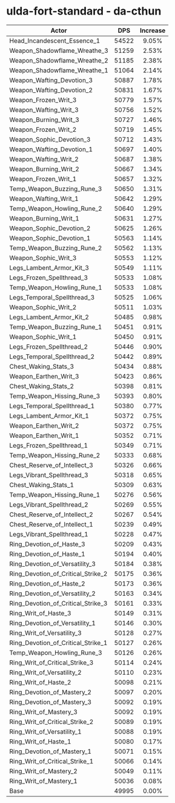# ulda-fort-standard - da-cthun
| Actor | DPS | Increase |
|---|:---:|:---:|
|Head_Incandescent_Essence_1|54522|9.05%|
|Weapon_Shadowflame_Wreathe_3|51259|2.53%|
|Weapon_Shadowflame_Wreathe_2|51185|2.38%|
|Weapon_Shadowflame_Wreathe_1|51064|2.14%|
|Weapon_Wafting_Devotion_3|50887|1.78%|
|Weapon_Wafting_Devotion_2|50831|1.67%|
|Weapon_Frozen_Writ_3|50779|1.57%|
|Weapon_Wafting_Writ_3|50756|1.52%|
|Weapon_Burning_Writ_3|50727|1.46%|
|Weapon_Frozen_Writ_2|50719|1.45%|
|Weapon_Sophic_Devotion_3|50712|1.43%|
|Weapon_Wafting_Devotion_1|50697|1.40%|
|Weapon_Wafting_Writ_2|50687|1.38%|
|Weapon_Burning_Writ_2|50667|1.34%|
|Weapon_Frozen_Writ_1|50657|1.32%|
|Temp_Weapon_Buzzing_Rune_3|50650|1.31%|
|Weapon_Wafting_Writ_1|50642|1.29%|
|Temp_Weapon_Howling_Rune_2|50640|1.29%|
|Weapon_Burning_Writ_1|50631|1.27%|
|Weapon_Sophic_Devotion_2|50625|1.26%|
|Weapon_Sophic_Devotion_1|50563|1.14%|
|Temp_Weapon_Buzzing_Rune_2|50562|1.13%|
|Weapon_Sophic_Writ_3|50553|1.12%|
|Legs_Lambent_Armor_Kit_3|50549|1.11%|
|Legs_Frozen_Spellthread_3|50533|1.08%|
|Temp_Weapon_Howling_Rune_1|50533|1.08%|
|Legs_Temporal_Spellthread_3|50525|1.06%|
|Weapon_Sophic_Writ_2|50511|1.03%|
|Legs_Lambent_Armor_Kit_2|50485|0.98%|
|Temp_Weapon_Buzzing_Rune_1|50451|0.91%|
|Weapon_Sophic_Writ_1|50450|0.91%|
|Legs_Frozen_Spellthread_2|50446|0.90%|
|Legs_Temporal_Spellthread_2|50442|0.89%|
|Chest_Waking_Stats_3|50434|0.88%|
|Weapon_Earthen_Writ_3|50423|0.86%|
|Chest_Waking_Stats_2|50398|0.81%|
|Temp_Weapon_Hissing_Rune_3|50393|0.80%|
|Legs_Temporal_Spellthread_1|50380|0.77%|
|Legs_Lambent_Armor_Kit_1|50372|0.75%|
|Weapon_Earthen_Writ_2|50372|0.75%|
|Weapon_Earthen_Writ_1|50352|0.71%|
|Legs_Frozen_Spellthread_1|50349|0.71%|
|Temp_Weapon_Hissing_Rune_2|50333|0.68%|
|Chest_Reserve_of_Intellect_3|50326|0.66%|
|Legs_Vibrant_Spellthread_3|50318|0.65%|
|Chest_Waking_Stats_1|50309|0.63%|
|Temp_Weapon_Hissing_Rune_1|50276|0.56%|
|Legs_Vibrant_Spellthread_2|50269|0.55%|
|Chest_Reserve_of_Intellect_2|50267|0.54%|
|Chest_Reserve_of_Intellect_1|50239|0.49%|
|Legs_Vibrant_Spellthread_1|50228|0.47%|
|Ring_Devotion_of_Haste_3|50209|0.43%|
|Ring_Devotion_of_Haste_1|50194|0.40%|
|Ring_Devotion_of_Versatility_3|50184|0.38%|
|Ring_Devotion_of_Critical_Strike_2|50175|0.36%|
|Ring_Devotion_of_Haste_2|50173|0.36%|
|Ring_Devotion_of_Versatility_2|50163|0.34%|
|Ring_Devotion_of_Critical_Strike_3|50161|0.33%|
|Ring_Writ_of_Haste_3|50149|0.31%|
|Ring_Devotion_of_Versatility_1|50146|0.30%|
|Ring_Writ_of_Versatility_3|50128|0.27%|
|Ring_Devotion_of_Critical_Strike_1|50127|0.26%|
|Temp_Weapon_Howling_Rune_3|50126|0.26%|
|Ring_Writ_of_Critical_Strike_3|50114|0.24%|
|Ring_Writ_of_Versatility_2|50110|0.23%|
|Ring_Writ_of_Haste_2|50098|0.21%|
|Ring_Devotion_of_Mastery_2|50097|0.20%|
|Ring_Devotion_of_Mastery_3|50092|0.19%|
|Ring_Writ_of_Mastery_3|50092|0.19%|
|Ring_Writ_of_Critical_Strike_2|50089|0.19%|
|Ring_Writ_of_Versatility_1|50088|0.19%|
|Ring_Writ_of_Haste_1|50080|0.17%|
|Ring_Devotion_of_Mastery_1|50071|0.15%|
|Ring_Writ_of_Critical_Strike_1|50066|0.14%|
|Ring_Writ_of_Mastery_2|50049|0.11%|
|Ring_Writ_of_Mastery_1|50036|0.08%|
|Base|49995|0.00%|
